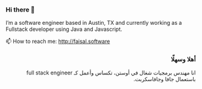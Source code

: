 ### Hi there 👋


I’m a software engineer based in Austin, TX and currently working as a Fullstack developer using Java and Javascript.


📫 How to reach me: http://faisal.software


<div dir="rtl" markdown="1">


### أهلا وسهلًا

انا مهندس برمجيات شغال في أوستن، تكساس وأعمل كـ full stack engineer باستعمال جافا وجافاسكربت.

</div>

